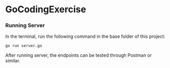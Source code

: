 # GoCodingExercise

### Running Server
In the terminal, run the following command in the base folder of this project:
```
go run server.go
```

After running server, the endpoints can be tested through Postman or similar.